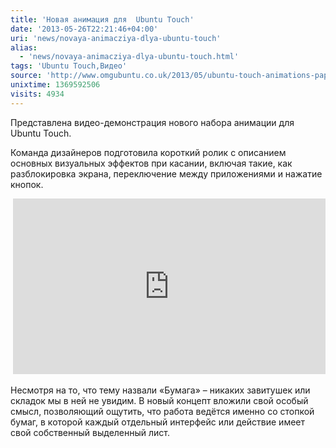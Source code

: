 ```yaml
---
title: 'Новая анимация для  Ubuntu Touch'
date: '2013-05-26T22:21:46+04:00'
uri: 'news/novaya-animacziya-dlya-ubuntu-touch'
alias: 
  - 'news/novaya-animacziya-dlya-ubuntu-touch.html'
tags: 'Ubuntu Touch,Видео'
source: 'http://www.omgubuntu.co.uk/2013/05/ubuntu-touch-animations-paper-motion'
unixtime: 1369592506
visits: 4934
---
```

Представлена видео-демонстрация нового набора анимации для Ubuntu Touch.

Команда дизайнеров подготовила короткий ролик с описанием основных визуальных эффектов при касании, включая такие, как разблокировка экрана, переключение между приложениями и нажатие кнопок.

 <iframe src="http://www.youtube.com/embed/BZFcnxQlvZY" frameborder="0" width="500" height="281"></iframe>

Несмотря на то, что тему назвали «Бумага» – никаких завитушек или складок мы в ней не увидим. В новый концепт вложили свой особый смысл, позволяющий ощутить, что работа ведётся именно со стопкой бумаг, в которой каждый отдельный интерфейс или действие имеет свой собственный выделенный лист.
